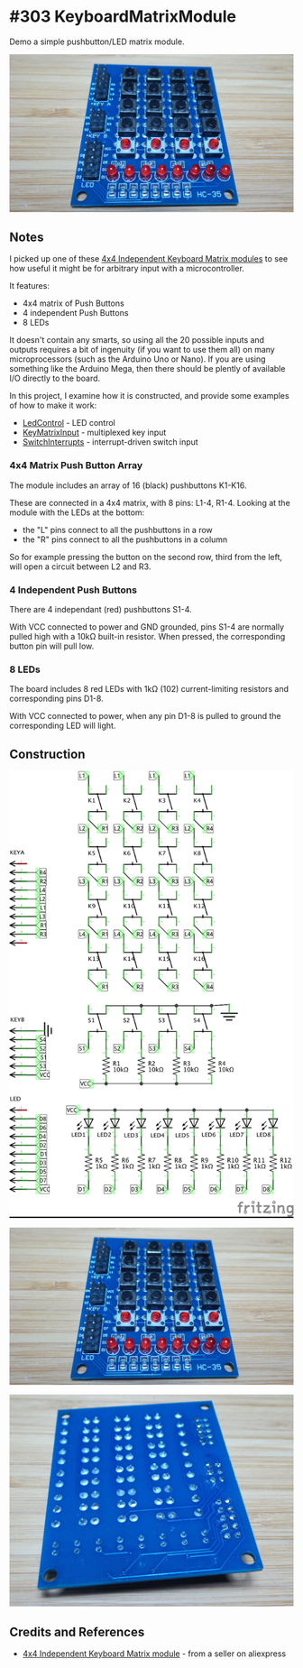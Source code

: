 # #303 KeyboardMatrixModule

Demo a simple pushbutton/LED matrix module.

![Build](./assets/KeyboardMatrixModule_build.jpg?raw=true)

## Notes

I picked up one of these [4x4 Independent Keyboard Matrix modules](http://www.aliexpress.com/item/8-LED-4x4-Push-Buttons-Matrix-16-Key-Switch-Keyboard-for-Arduino-AVR-ARM-STM32/1526506146.html) to see how useful it might be for arbitrary input with a microcontroller.

It features:

* 4x4 matrix of Push Buttons
* 4 independent Push Buttons
* 8 LEDs

It doesn't contain any smarts, so using all the 20 possible inputs and outputs requires a bit of ingenuity (if you want to use them all)
on many microprocessors (such as the Arduino Uno or Nano). If you are using something like the Arduino Mega, then there should be plently of available I/O directly to the board.

In this project, I examine how it is constructed, and provide some examples of how to make it work:

* [LedControl](./LedControl) - LED control
* [KeyMatrixInput](./KeyMatrixInput) - multiplexed key input
* [SwitchInterrupts](./SwitchInterrupts) - interrupt-driven switch input


### 4x4 Matrix Push Button Array

The module includes an array of 16 (black) pushbuttons K1-K16.

These are connected in a 4x4 matrix, with 8 pins: L1-4, R1-4. Looking at the module with the LEDs at the bottom:

* the "L" pins connect to all the pushbuttons in a row
* the "R" pins connect to all the pushbuttons in a column

So for example pressing the button on the second row, third from the left, will open a circuit between L2 and R3.

### 4 Independent Push Buttons

There are 4 independant (red) pushbuttons S1-4.

With VCC connected to power and GND grounded, pins S1-4 are normally pulled high with a 10kΩ built-in resistor.
When pressed, the corresponding button pin will pull low.

### 8 LEDs

The board includes 8 red LEDs with 1kΩ (102) current-limiting resistors and corresponding pins D1-8.

With VCC connected to power, when any pin D1-8 is pulled to ground the corresponding LED will light.

## Construction

![Schematic](./assets/KeyboardMatrixModule_schematic.jpg?raw=true)

![Build](./assets/KeyboardMatrixModule_build.jpg?raw=true)

![KeyboardMatrixModule_build_reverse](./assets/KeyboardMatrixModule_build_reverse.jpg?raw=true)

## Credits and References
* [4x4 Independent Keyboard Matrix module](http://www.aliexpress.com/item/8-LED-4x4-Push-Buttons-Matrix-16-Key-Switch-Keyboard-for-Arduino-AVR-ARM-STM32/1526506146.html) - from a seller on aliexpress

